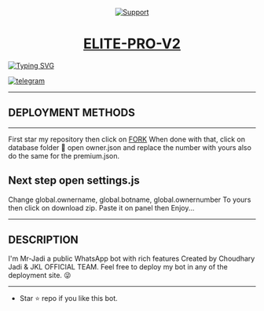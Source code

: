 </p>
</p>
<p align="center">
  <a href="[https://chat.whatsapp.com/GRIeuAnUgk54u2IL5ujUxJ](https://whatsapp.com/channel/0029VaHIvFsLCoX6oii52K2O)">
    <img alt=Support weight="10" src="https://telegra.ph/file/3e81c19e2e4424a41eca2.jpg"> 
    </p>
<h1 align="center">    ELITE-PRO-V2
</h1>
<p align="center"> 
    </p>
    </p>

   [![Typing SVG](https://readme-typing-svg.herokuapp.com?font=Rockstar-ExtraBold&color=BBDEFB&lines=WELCOME+TO+ELITE+PRO+V2+MADE+BY;CHINWO+CHINEDU+EMMANUEL;THANKS+FOR+VISITING+MY+REPO)](https://git.io/typing-svg)
   

<a aria-label="Chat me" href="https://t.me/Chinedu_md" target="_blank">
    <img alt="telegram" src="https://img.shields.io/badge/Chat Me-25D366?style=for-the-badge&logo=telegram&logoColor=white" />
  </a>

---

## DEPLOYMENT METHODS
---

First star my repository then click on [FORK](https://github.com/elite-md/Elite-Pro-V2/fork)
When done with that, click on database folder 📂 open owner.json and replace the number with yours also do the same for the premium.json.



## Next step open settings.js
Change 
global.ownername,
global.botname,
global.ownernumber
To yours then click on download zip.
Paste it on panel then Enjoy...

---

  ## DESCRIPTION
I'm Mr-Jadi a public WhatsApp bot with rich features Created by Choudhary Jadi & JKL OFFICIAL TEAM. Feel free to deploy my bot in any of the deployment site. 😜

 --- 
- Star ⭐ repo if you like this bot.
